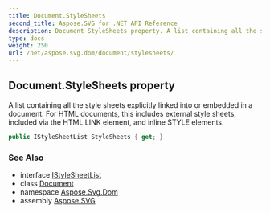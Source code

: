 ```yaml
---
title: Document.StyleSheets
second_title: Aspose.SVG for .NET API Reference
description: Document StyleSheets property. A list containing all the style sheets explicitly linked into or embedded in a document. For HTML documents this includes external style sheets included via the HTML LINK element and inline STYLE elements
type: docs
weight: 250
url: /net/aspose.svg.dom/document/stylesheets/
---
```

## Document.StyleSheets property

A list containing all the style sheets explicitly linked into or embedded in a document. For HTML documents, this includes external style sheets, included via the HTML LINK element, and inline STYLE elements.

```csharp
public IStyleSheetList StyleSheets { get; }
```

### See Also

* interface [IStyleSheetList](../../../aspose.svg.dom.css/istylesheetlist/)
* class [Document](../)
* namespace [Aspose.Svg.Dom](../../../aspose.svg.dom/)
* assembly [Aspose.SVG](../../../)
